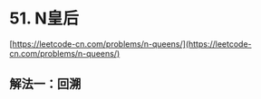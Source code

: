 # 51. N皇后

[https://leetcode-cn.com/problems/n-queens/](https://leetcode-cn.com/problems/n-queens/)

## 解法一：回溯




